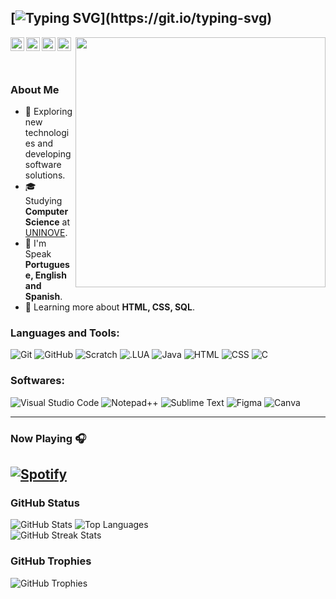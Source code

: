 [![Typing SVG](https://readme-typing-svg.demolab.com?font=Fira+Code&size=28&pause=1000&color=f9dd8e&width=435&lines=Hello%2C+I'm+Victor+Moreira!)](https://git.io/typing-svg)
---
<img src="https://raw.githubusercontent.com/MicaelliMedeiros/micaellimedeiros/master/image/computer-illustration.png" min-width="400px" max-width="400px" width="400px" align="right">

<a href="https://www.instagram.com/victormoreira7_/?theme=dark" target="_blank"><img align="left" alt="Victor M | Instagram" width="22px" src="https://cdn-icons-png.flaticon.com/128/1384/1384063.png" /></a>
<a href="https://www.linkedin.com/in/victor-moreira-teixeira/" target="_blank"><img align="left" alt="Victor M | LinkedIn" width="22px" src="https://cdn.jsdelivr.net/gh/devicons/devicon/icons/linkedin/linkedin-original.svg" /></a>
<a href="https://mail.google.com/mail/u/0/?tab=rm&ogbl#inbox?compose=DmwnWtDvdCLXZLDmnzllrHdkgptsHnKMFNMhhLcrvgzcLZVnnRWmbhGqJfhRjtwzrMfMzswxbWVG" target="_blank"><img align="left" alt="Victor M | GMAIL" width="22px" src="https://cdn.jsdelivr.net/gh/devicons/devicon/icons/google/google-original.svg" /></a>
<a href="https://github.com/victormoreiraofc" target="_blank"><img align="left" alt="Victor M | GITHUB" width="22px" src="https://cdn-icons-png.flaticon.com/128/733/733553.png" /></a>

<br />
<br />
<br />

### About Me

- 🤔 Exploring new technologies and developing software solutions.
- 🎓 Studying **Computer Science** at <a href="https://www.uninove.br/">UNINOVE</a>.
- 🎤 I'm Speak **Portuguese, English and Spanish**.
- 🌱 Learning more about **HTML, CSS, SQL**.

### Languages and Tools:

![Git](https://img.shields.io/badge/-Git-333333?style=flat&logo=git)
![GitHub](https://img.shields.io/badge/-GitHub-333333?style=flat&logo=github)
![Scratch](https://img.shields.io/badge/-Scratch-333333?style=flat&logo=scratch&logoColor=FFA500)
![.LUA](https://img.shields.io/badge/-Lua-333333?style=flat&logo=lua&logoColor=blue)
![Java](https://img.shields.io/badge/-Java-333333?style=flat&logo=Java&logoColor=007396)
![HTML](https://img.shields.io/badge/-HTML-333333?style=flat&logo=html5)
![CSS](https://img.shields.io/badge/-CSS-333333?style=flat&logo=css3&logoColor=blue)
![C](https://img.shields.io/badge/-C-333333?style=flat&logo=c)

### Softwares:

![Visual Studio Code](https://img.shields.io/badge/-Visual%20Studio%20Code-333333?style=flat&logo=visual-studio-code&logoColor=007ACC)
![Notepad++](https://img.shields.io/badge/-Notepad%2B%2B-333333?style=flat&logo=notepad%2B%2B)
![Sublime Text](https://img.shields.io/badge/-Sublime%20Text-333333?style=flat&logo=sublime%20text)
![Figma](https://img.shields.io/badge/-Figma-333333?style=flat&logo=figma&logoColor=007ACC)
![Canva](https://img.shields.io/badge/-Canva-333333?style=flat&logo=canva)

---



### Now Playing 🎧

[![Spotify](https://github-readme-remake.vercel.app/api/spotify)]()
<br/>
---

### GitHub Status

![GitHub Stats](https://github-readme-stats.vercel.app/api?username=victormoreiraofc&theme=dark&hide_border=false&include_all_commits=true&count_private=true)
![Top Languages](https://github-readme-stats.vercel.app/api/top-langs/?username=victormoreiraofc&theme=dark&hide_border=false&include_all_commits=true&count_private=true&layout=compact)<br/>
![GitHub Streak Stats](https://github-readme-streak-stats.herokuapp.com/?user=victormoreiraofc&theme=dark&hide_border=false)<br/>

### GitHub Trophies
![GitHub Trophies](https://github-profile-trophy.vercel.app/?username=victormoreiraofc&theme=dracula&no-frame=false&no-bg=false&margin-w=4)

